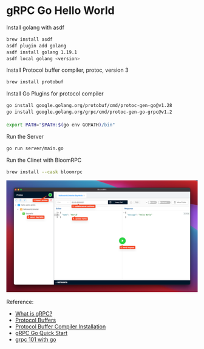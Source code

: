 # gRPC Go Hello World

Install golang with asdf

  ``` bash
  brew install asdf
  asdf plugin add golang
  asdf install golang 1.19.1
  asdf local golang <version>
  ```

Install Protocol buffer compiler, protoc, version 3

  ``` bash
  brew install protobuf
  ```

Install Go Plugins for protocol compiler

  ``` bash
  go install google.golang.org/protobuf/cmd/protoc-gen-go@v1.28
  go install google.golang.org/grpc/cmd/protoc-gen-go-grpc@v1.2

  export PATH="$PATH:$(go env GOPATH)/bin"
  ```

Run the Server

  ``` bash
  go run server/main.go
  ```

Run the Clinet with BloomRPC

  ``` bash
  brew install --cask bloomrpc
  ```

  ![BloomRPC](./assets/BloomRPC.png)

Reference:
  - [What is gRPC?](https://grpc.io/docs/what-is-grpc/)
  - [Protocol Buffers](https://developers.google.com/protocol-buffers/docs/overview)
  - [Protocol Buffer Compiler Installation](https://grpc.io/docs/protoc-installation/)
  - [gRPC Go Quick Start](https://grpc.io/docs/languages/go/quickstart/)
  - [grpc 101 with go](https://engineering.teknasyon.com/grpc-101-with-go-6266d9dfdee2)
